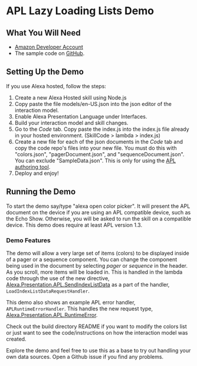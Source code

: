 # APL Lazy Loading Lists Demo

## What You Will Need
*  [Amazon Developer Account](http://developer.amazon.com/alexa)
*  The sample code on [GitHub](https://github.com/alexa-samples/apl-lazy-load-lists-demo).

## Setting Up the Demo
If you use Alexa hosted, follow the steps:

1. Create a new Alexa Hosted skill using Node.js
2. Copy paste the file models/en-US.json into the json editor of the interaction model. 
3. Enable Alexa Presentation Language under Interfaces. 
4. Build your interaction model and skill changes.
5. Go to the *Code* tab. Copy paste the index.js into the index.js file already in your hosted environment. (SkillCode > lambda > index.js)
6. Create a new file for each of the json documents in the *Code* tab and copy the code repo's files into your new file. You must do this with "colors.json", "pagerDocument.json", and "sequenceDocument.json". You can exclude "SampleData.json". This is only for using the [APL authoring tool](https://developer.amazon.com/alexa/console/ask/displays). 
7. Deploy and enjoy!

## Running the Demo
To start the demo say/type "alexa open color picker". It will present the APL document on the device if you are using an APL compatible device, such as the Echo Show. Otherwise, you will be asked to run the skill on a compatible device. This demo does require at least APL version 1.3. 

### Demo Features

The demo will allow a very large set of items (colors) to be displayed inside of a pager or a sequence component. You can change the component being used in the document by selecting *pager* or *sequence* in the header. As you scroll, more items will be loaded in. This is handled in the lambda code through the use of the new directive, [Alexa.Presentation.APL.SendIndexListData](https://developer.amazon.com/en-US/docs/alexa/alexa-presentation-language/apl-interface.html#sendindexlistdata-directive) as a part of the handler, `LoadIndexListDataRequestHandler`. 

This demo also shows an example APL error handler, `APLRuntimeErrorHandler`. This handles the new request type, [Alexa.Presentation.APL.RuntimeError](https://developer.amazon.com/en-US/docs/alexa/alexa-presentation-language/apl-interface.html#runtimeerror-request).

Check out the build directory README if you want to modify the colors list or just want to see the code/instructions on how the interaction model was created. 

Explore the demo and feel free to use this as a base to try out handling your own data sources. Open a Github issue if you find any problems. 
